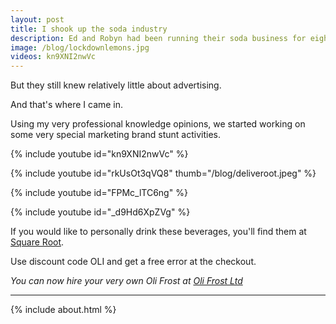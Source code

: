 ```yaml
---
layout: post
title: I shook up the soda industry
description: Ed and Robyn had been running their soda business for eight years.
image: /blog/lockdownlemons.jpg
videos: kn9XNI2nwVc
---
```


But they still knew relatively little about advertising.

And that's where I came in.

Using my very professional knowledge opinions, we started working on some very special marketing brand stunt activities.

{% include youtube id="kn9XNI2nwVc" %}

{% include youtube id="rkUsOt3qVQ8" thumb="/blog/deliveroot.jpeg" %}

{% include youtube id="FPMc_lTC6ng" %}

{% include youtube id="_d9Hd6XpZVg" %}


If you would like to personally drink these beverages, you'll find them at [Square Root](https://www.squarerootsoda.com).

Use discount code OLI and get a free error at the checkout.

*You can now hire your very own Oli Frost at [Oli Frost Ltd](/ltd)*

---

{% include about.html %}
